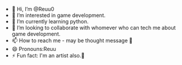 - 👋 Hi, I’m @Reuu0
- 👀 I’m interested in game development.
- 🌱 I’m currently learning python.
- 💞️ I’m looking to collaborate with whomever who can tech me about game development.
- 📫 How to reach me - may be thought message 🤧
- 😄 Pronouns:Reuu
- ⚡ Fun fact: I'm an artist also.🌝

<!---
Reuu0/Reuu0 is a ✨ special ✨ repository because its `README.md` (this file) appears on your GitHub profile.
You can click the Preview link to take a look at your changes.
--->
